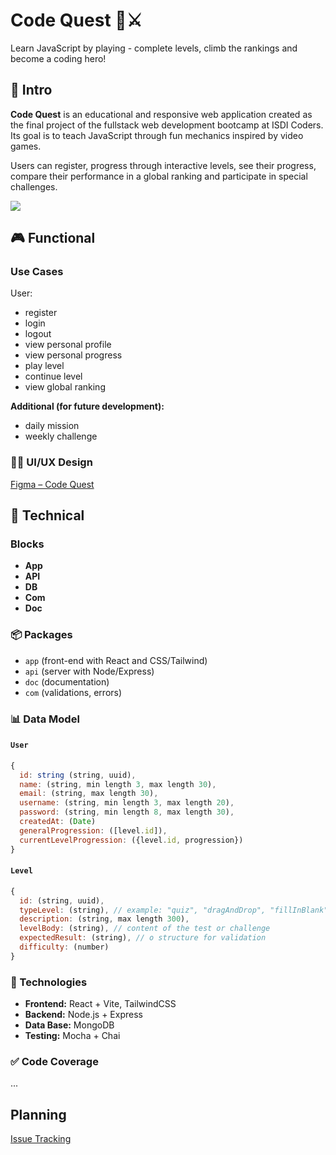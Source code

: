 # **Code Quest** 🧠⚔️  
Learn JavaScript by playing - complete levels, climb the rankings and become a coding hero!

## 🧭 Intro

**Code Quest** is an educational and responsive web application created as the final project of the fullstack web development bootcamp at ISDI Coders. Its goal is to teach JavaScript through fun mechanics inspired by video games.

Users can register, progress through interactive levels, see their progress, compare their performance in a global ranking and participate in special challenges.

![](https://media2.giphy.com/media/v1.Y2lkPTc5MGI3NjExMmtycDVvOW9iaDB3ZnR0b3dkNGl1Y2tyNXZnNjVvOTFnb2FqZzRjZyZlcD12MV9pbnRlcm5hbF9naWZfYnlfaWQmY3Q9Zw/3oKIPnAiaMCws8nOsE/giphy.gif)

## 🎮 Functional

### Use Cases

User:
- register
- login
- logout
- view personal profile
- view personal progress
- play level
- continue level
- view global ranking


**Additional (for future development):**
- daily mission
- weekly challenge

### 🧑‍🎨 UI/UX Design

[Figma – Code Quest](https://www.figma.com/design/0yRNElqp7b39phRq02jCbF/isdi-bootcamp-202501-project?node-id=0-1&p=f&t=54cSFbCiFl92GlpH-0)

## 🧪 Technical

### Blocks

- **App** 
- **API** 
- **DB** 
- **Com**
- **Doc** 

### 📦 Packages

- `app` (front-end with React and CSS/Tailwind)
- `api` (server with Node/Express)
- `doc` (documentation)
- `com` (validations, errors)

### 📊 Data Model

#### `User`
```js
{
  id: string (string, uuid),
  name: (string, min length 3, max length 30),
  email: (string, max length 30),
  username: (string, min length 3, max length 20),
  password: (string, min length 8, max length 30),
  createdAt: (Date)
  generalProgression: ([level.id]),
  currentLevelProgression: ({level.id, progression})
}
```

#### `Level`
```js
{
  id: (string, uuid),
  typeLevel: (string), // example: "quiz", "dragAndDrop", "fillInBlank"
  description: (string, max length 300),
  levelBody: (string), // content of the test or challenge
  expectedResult: (string), // o structure for validation
  difficulty: (number)
}
```

### 🧰 Technologies

- **Frontend:** React + Vite, TailwindCSS
- **Backend:** Node.js + Express
- **Data Base:** MongoDB 
- **Testing:** Mocha + Chai

### ✅ Code Coverage

...

## Planning

[Issue Tracking](https://github.com/b00tc4mp/isdi-bootcamp-202501/issues/85)
